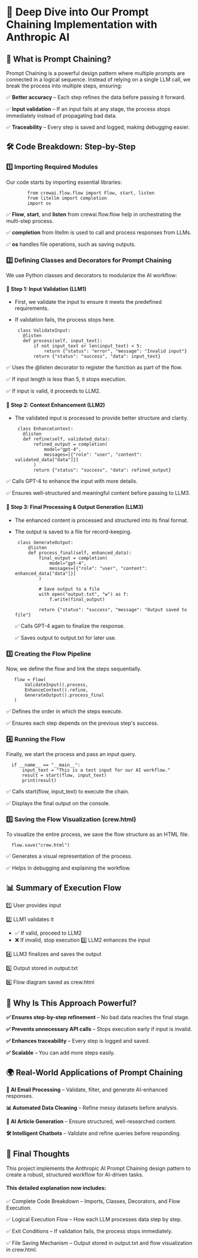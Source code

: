 # 🚀 Deep Dive into Our Prompt Chaining Implementation with Anthropic AI

## 📌 What is Prompt Chaining?
Prompt Chaining is a powerful design pattern where multiple prompts are connected in a logical sequence. 
Instead of relying on a single LLM call, we break the process into multiple steps, ensuring:

 ✅ **Better accuracy** – Each step refines the data before passing it forward.
 
 ✅ **Input validation** – If an input fails at any stage, the process stops immediately instead of propagating bad data.
 
 ✅ **Traceability** – Every step is saved and logged, making debugging easier.

 ## 🛠️ Code Breakdown: Step-by-Step
 
 ### 1️⃣ Importing Required Modules
 Our code starts by importing essential libraries:

            from crewai.flow.flow import Flow, start, listen  
            from litellm import completion  
            import os  

✅ **Flow**, **start**, and **listen** from crewai.flow.flow help in orchestrating the multi-step process.

✅ **completion** from litellm is used to call and process responses from LLMs.

✅ **os** handles file operations, such as saving outputs.

### 2️⃣ Defining Classes and Decorators for Prompt Chaining
We use Python classes and decorators to modularize the AI workflow:

#### 🔹 Step 1: Input Validation (LLM1)
* First, we validate the input to ensure it meets the predefined requirements.

* If validation fails, the process stops here.

       class ValidateInput:
         @listen
         def process(self, input_text):
             if not input_text or len(input_text) < 5:  
                 return {"status": "error", "message": "Invalid input"}
             return {"status": "success", "data": input_text}

✅ Uses the @listen decorator to register the function as part of the flow.

✅ If input length is less than 5, it stops execution.

✅ If input is valid, it proceeds to LLM2.

#### 🔹 Step 2: Context Enhancement (LLM2)
* The validated input is processed to provide better structure and clarity.

       class EnhanceContext:
         @listen
         def refine(self, validated_data):
             refined_output = completion(
                 model="gpt-4",
                 messages=[{"role": "user", "content": validated_data["data"]}]
             )
             return {"status": "success", "data": refined_output}


✅ Calls GPT-4 to enhance the input with more details.

✅ Ensures well-structured and meaningful content before passing to LLM3.


#### 🔹 Step 3: Final Processing & Output Generation (LLM3)
* The enhanced content is processed and structured into its final format.

* The output is saved to a file for record-keeping.

       class GenerateOutput:
           @listen
           def process_final(self, enhanced_data):
               final_output = completion(
                   model="gpt-4",
                   messages=[{"role": "user", "content": enhanced_data["data"]}]
               )
       
               # Save output to a file
               with open("output.txt", "w") as f:
                   f.write(final_output)
       
               return {"status": "success", "message": "Output saved to file"}


  ✅ Calls GPT-4 again to finalize the response.

  ✅ Saves output to output.txt for later use.

### 3️⃣ Creating the Flow Pipeline
Now, we define the flow and link the steps sequentially.

       flow = Flow(
           ValidateInput().process,  
           EnhanceContext().refine,  
           GenerateOutput().process_final
       )


       
✅ Defines the order in which the steps execute.

✅ Ensures each step depends on the previous step's success.


### 4️⃣ Running the Flow

Finally, we start the process and pass an input query.

      if __name__ == "__main__":
          input_text = "This is a test input for our AI workflow."
          result = start(flow, input_text)
          print(result)

✅ Calls start(flow, input_text) to execute the chain.

✅ Displays the final output on the console.


### 5️⃣ Saving the Flow Visualization (crew.html)
To visualize the entire process, we save the flow structure as an HTML file.

      flow.save("crew.html")

✅ Generates a visual representation of the process.

✅ Helps in debugging and explaining the workflow.
      
## 📊 Summary of Execution Flow

1️⃣ User provides input

2️⃣ LLM1 validates it
  
  * ✅ If valid, proceed to LLM2
  * ❌ If invalid, stop execution
3️⃣ LLM2 enhances the input

4️⃣ LLM3 finalizes and saves the output

5️⃣ Output stored in output.txt

6️⃣ Flow diagram saved as crew.html
    
## 🚀 Why Is This Approach Powerful?

**✅ Ensures step-by-step refinement** – No bad data reaches the final stage.

**✅ Prevents unnecessary API calls** – Stops execution early if input is invalid.

**✅ Enhances traceability** – Every step is logged and saved.

**✅ Scalable** – You can add more steps easily.

## 🌍 Real-World Applications of Prompt Chaining

**📩 AI Email Processing** – Validate, filter, and generate AI-enhanced responses.

**📊 Automated Data Cleaning** – Refine messy datasets before analysis.

**📰 AI Article Generation** – Ensure structured, well-researched content.

**🛠 Intelligent Chatbots** – Validate and refine queries before responding.


## 🎯 Final Thoughts

This project implements the Anthropic AI Prompt Chaining design pattern to create a robust, structured workflow for AI-driven tasks.

#### This detailed explanation now includes:

✅ Complete Code Breakdown – Imports, Classes, Decorators, and Flow Execution.

✅ Logical Execution Flow – How each LLM processes data step by step.

✅ Exit Conditions – If validation fails, the process stops immediately.

✅ File Saving Mechanism – Output stored in output.txt and flow visualization in crew.html.
